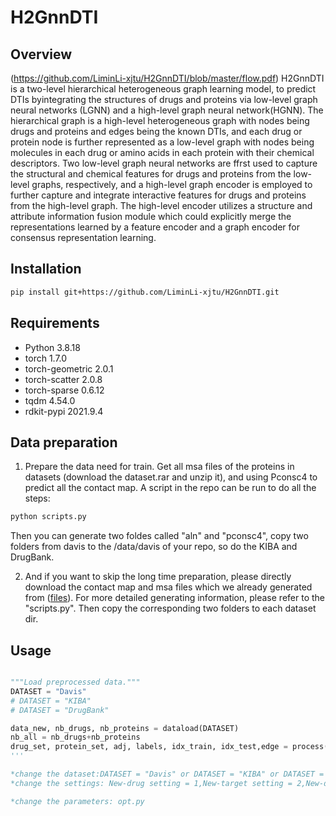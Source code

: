 # H2GnnDTI
## Overview
(https://github.com/LiminLi-xjtu/H2GnnDTI/blob/master/flow.pdf)
 H2GnnDTI is a two-level hierarchical heterogeneous graph learning model, to predict DTIs byintegrating the structures of drugs and proteins via low-level graph neural networks (LGNN) and a high-level graph
neural network(HGNN). The hierarchical graph is a high-level heterogeneous graph with nodes being drugs and proteins and edges being the known DTIs, and each drug or protein node is further represented as a low-level graph with nodes being molecules in each drug or amino acids in each protein with their chemical descriptors. Two low-level graph neural networks are ffrst used to capture the structural and chemical features for drugs and proteins from the low-level graphs, respectively, and a high-level graph encoder is employed to further capture and integrate interactive features for drugs and proteins from the high-level graph. The high-level encoder utilizes a structure and attribute information fusion module which could explicitly merge the representations learned by a feature encoder and a graph encoder for consensus representation learning.

## Installation
```bash
pip install git+https://github.com/LiminLi-xjtu/H2GnnDTI.git
```

## Requirements
* Python 3.8.18
* torch              1.7.0
* torch-geometric    2.0.1
* torch-scatter      2.0.8
* torch-sparse      0.6.12
* tqdm 4.54.0
* rdkit-pypi        2021.9.4
  
## Data preparation
1. Prepare the data need for train. Get all msa files of the proteins in datasets (download the dataset.rar and unzip it), and using Pconsc4 to predict all the contact map. A script in the repo can be run to do all the steps:
```bash
python scripts.py
```
Then you can generate two foldes called "aln" and "pconsc4", copy two folders from davis to the /data/davis of your repo, so do the KIBA and DrugBank.

2. And if you want to skip the long time preparation, please directly download the contact map and msa files which we already generated from ([files](https://drive.google.com/open?id=1rqAopf_IaH3jzFkwXObQ4i-6bUUwizCv)). For more detailed generating information, please refer to the "scripts.py". Then copy the corresponding two folders to each dataset dir. 

## Usage
```python main.py

"""Load preprocessed data."""
DATASET = "Davis"
# DATASET = "KIBA"
# DATASET = "DrugBank"

data_new, nb_drugs, nb_proteins = dataload(DATASET)
nb_all = nb_drugs+nb_proteins
drug_set, protein_set, adj, labels, idx_train, idx_test,edge = process(data_new, nb_drugs, nb_proteins,DATASET,foldcount=5,setting = 2)
'''

*change the dataset:DATASET = "Davis" or DATASET = "KIBA" or DATASET = "KIBA"
*change the settings: New-drug setting = 1,New-target setting = 2,New-dt setting = 3

*change the parameters: opt.py

